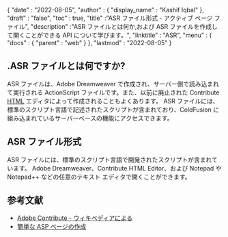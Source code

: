 {
  "date" : "2022-08-05",
  "author" : {
    "display_name" : "Kashif Iqbal"
},
  "draft" : "false",
  "toc" : true,
  "title" :"ASR ファイル形式 - アクティブ ページ ファイル",
  "description" :"ASR ファイルとは何か,および ASR ファイルを作成して開くことができる API について学びます。",
  "linktitle" : "ASR",
  "menu" : {
    "docs" : {
      "parent" : "web"
}
},
  "lastmod" : "2022-08-05"
}

## .ASR ファイルとは何ですか?

ASR ファイルは、Adobe Dreamweaver で作成され、サーバー側で読み込まれて実行される ActionScript ファイルです。また、以前に廃止された Contribute [HTML](/web/html/) エディタによって作成されることもよくあります。 ASR ファイルには、標準のスクリプト言語で記述されたスクリプトが含まれており、ColdFusion に組み込まれているサーバーベースの機能にアクセスできます。

## ASR ファイル形式

ASR ファイルには、標準のスクリプト言語で開発されたスクリプトが含まれています。 Adobe Dreamweaver、Contribute HTML Editor、および Notepad や Notepad++ などの任意のテキスト エディタで開くことができます。

## 参考文献

* [Adobe Contribute - ウィキペディアによる](https://en.wikipedia.org/wiki/Adobe_Contribute)
* [簡単な ASP ページの作成](https://learn.microsoft.com/en-us/previous-versions/iis/6.0-sdk/ms524741(v=vs.90))

